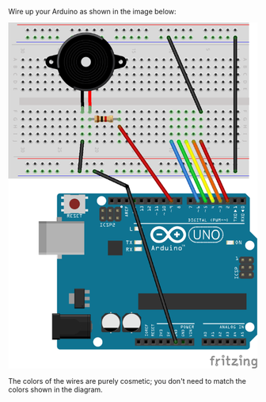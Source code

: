 Wire up your Arduino as shown in the image below:

![Fritzing diagram](breadboard-piano-fritzing.png)

The colors of the wires are purely cosmetic; you don't need to match the colors shown in the diagram.
